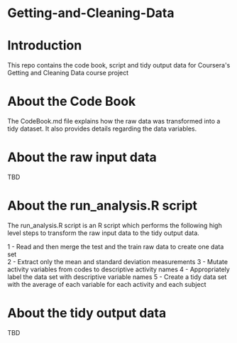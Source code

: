 # Getting-and-Cleaning-Data

# Introduction

This repo contains the code book, script and tidy output data for Coursera's Getting and Cleaning Data course project

# About the Code Book

The CodeBook.md file explains how the raw data was transformed into a tidy dataset. It also provides details regarding the data variables.

# About the raw input data

TBD

# About the run_analysis.R script

The run_analysis.R script is an R script which performs the following high level steps to transform the raw input data to the tidy output data.

  1 - Read and then merge the test and the train raw data to create one data set<br>
  2 - Extract only the mean and standard deviation measurements
  3 - Mutate activity variables from codes to descriptive activity names
  4 - Appropriately label the data set with descriptive variable names 
  5 - Create a tidy data set with the average of each variable for each activity and each subject

# About the tidy output data

TBD
